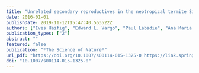 ```yaml
---
title: "Unrelated secondary reproductives in the neotropical termite Silvestritermes euamignathus (Isoptera: Termitidae)"
date: 2016-01-01
publishDate: 2019-11-12T15:47:40.553522Z
authors: ["Ives Haifig", "Edward L. Vargo", "Paul Labadie", "Ana Maria Costa-Leonardo"]
publication_types: ["2"]
abstract: ""
featured: false
publication: "*The Science of Nature*"
url_pdf: "https://doi.org/10.1007/s00114-015-1325-0 https://link.springer.com/content/pdf/10.1007%2Fs00114-015-1325-0.pdf"
doi: "10.1007/s00114-015-1325-0"
---
```


